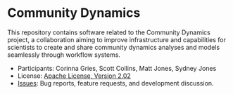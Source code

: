 Community Dynamics
==================

This repository contains software related to the Community Dynamics project, a collaboration aiming to improve infrastructure and capabilities for scientists to create and share community dynamics analyses and models seamlessly through workflow systems.

* Participants: Corinna Gries, Scott Collins, Matt Jones, Sydney Jones
* License: [Apache License, Version 2.02](http://www.apache.org/licenses/LICENSE-2.0.html)
* [Issues](https://projects.ecoinformatics.org/ecoinfo/projects/commdyn/issues): Bug reports, feature requests, and development discussion.


